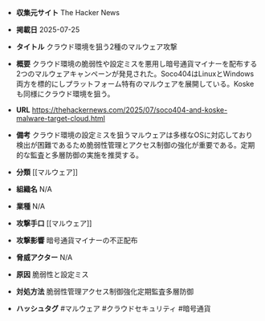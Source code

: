 - **収集元サイト**
The Hacker News

- **掲載日**
2025-07-25

- **タイトル**
クラウド環境を狙う2種のマルウェア攻撃

- **概要**
クラウド環境の脆弱性や設定ミスを悪用し暗号通貨マイナーを配布する2つのマルウェアキャンペーンが発見された。Soco404はLinuxとWindows両方を標的にしプラットフォーム特有のマルウェアを展開している。Koskeも同様にクラウド環境を狙う。

- **URL**
https://thehackernews.com/2025/07/soco404-and-koske-malware-target-cloud.html

- **備考**
クラウド環境の設定ミスを狙うマルウェアは多様なOSに対応しており検出が困難であるため脆弱性管理とアクセス制御の強化が重要である。定期的な監査と多層防御の実施を推奨する。

- **分類**
[[マルウェア]]

- **組織名**
N/A

- **業種**
N/A

- **攻撃手口**
[[マルウェア]]

- **攻撃影響**
暗号通貨マイナーの不正配布

- **脅威アクター**
N/A

- **原因**
脆弱性と設定ミス

- **対処方法**
脆弱性管理アクセス制御強化定期監査多層防御

- **ハッシュタグ**
#マルウェア #クラウドセキュリティ #暗号通貨
